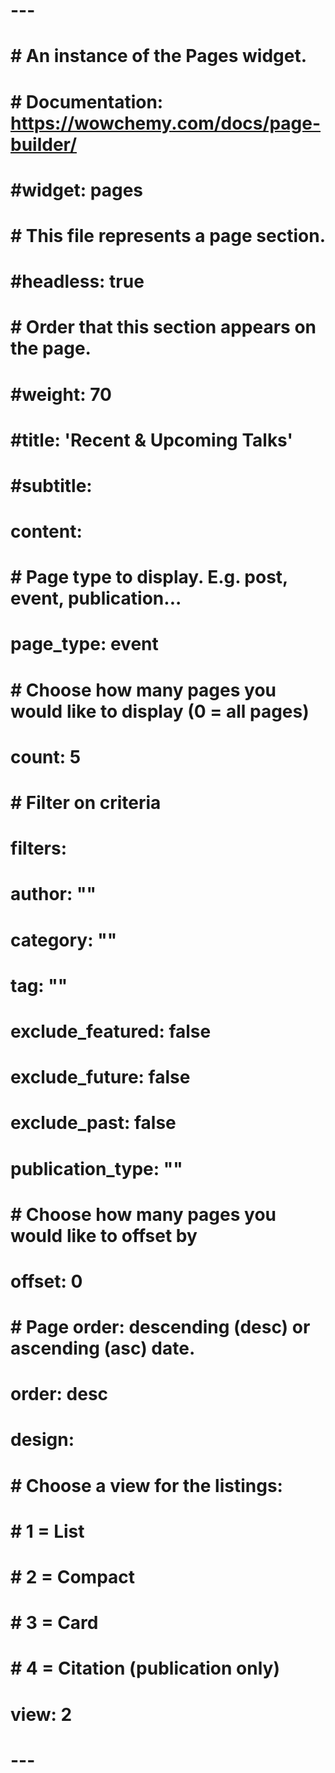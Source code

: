 # ---
# # An instance of the Pages widget.
# # Documentation: https://wowchemy.com/docs/page-builder/
# #widget: pages
# 
# # This file represents a page section.
# #headless: true
# 
# # Order that this section appears on the page.
# #weight: 70
# 
# #title: 'Recent & Upcoming Talks'
# #subtitle:
# 
# content:
#   # Page type to display. E.g. post, event, publication...
#   page_type: event
#   # Choose how many pages you would like to display (0 = all pages)
#   count: 5
#   # Filter on criteria
#   filters:
#     author: ""
#     category: ""
#     tag: ""
#     exclude_featured: false
#     exclude_future: false
#     exclude_past: false
#     publication_type: ""
#   # Choose how many pages you would like to offset by
#   offset: 0
#   # Page order: descending (desc) or ascending (asc) date.
#   order: desc
# 
# design:
#   # Choose a view for the listings:
#   #   1 = List
#   #   2 = Compact
#   #   3 = Card
#   #   4 = Citation (publication only)
#   view: 2
# ---
